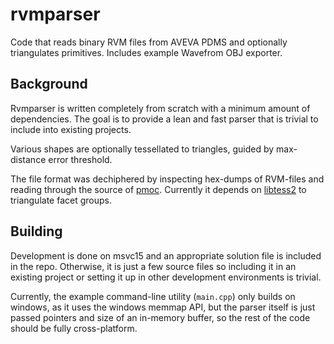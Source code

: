 # rvmparser

Code that reads binary RVM files from AVEVA PDMS and optionally triangulates primitives. Includes example Wavefrom OBJ exporter.


## Background

Rvmparser is written completely from scratch with a minimum amount of dependencies. The goal is to provide a lean and fast parser that is trivial to include into existing projects.

Various shapes are optionally tessellated to triangles, guided by max-distance error threshold.

The file format was dechiphered by inspecting hex-dumps of RVM-files and reading through the source of [pmoc](https://github.com/benvautrin/pmuc). Currently it depends on [libtess2](https://github.com/memononen/libtess2) to triangulate facet groups. 


## Building

Development is done on msvc15 and an appropriate solution file is included in the repo. Otherwise, it is just a few source files so including it in an existing project or setting it up in other development environments is trivial.

Currently, the example command-line utility (`main.cpp`) only builds on windows, as it uses the windows memmap API, but the parser itself is just passed pointers and size of an in-memory buffer, so the rest of the code should be fully cross-platform.
